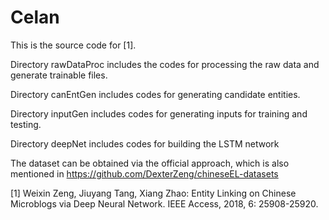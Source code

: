 # Celan
This is the source code for [1].

Directory rawDataProc includes the codes for processing the raw data and generate trainable files.

Directory canEntGen includes codes for generating candidate entities.

Directory inputGen includes codes for generating inputs for training and testing.

Directory deepNet includes codes for building the LSTM network

The dataset can be obtained via the official approach, which is also mentioned in https://github.com/DexterZeng/chineseEL-datasets


[1] Weixin Zeng, Jiuyang Tang, Xiang Zhao: Entity Linking on Chinese Microblogs via Deep Neural Network. IEEE Access, 2018, 6: 25908-25920.
